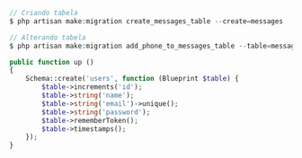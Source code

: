 ```php
// Criando tabela
$ php artisan make:migration create_messages_table --create=messages

// Alterando tabela
$ php artisan make:migration add_phone_to_messages_table --table=messages
```

```php
public function up ()
{
	Schema::create('users', function (Blueprint $table) {
		$table->increments('id');
		$table->string('name');
		$table->string('email')->unique();
		$table->string('password');
		$table->rememberToken();
		$table->timestamps();
	});
}
```
<!--stackedit_data:
eyJoaXN0b3J5IjpbLTE2MTIzMDA2MDYsLTE0ODAwODE2ODYsMj
EzODcwNjM3Nl19
-->
